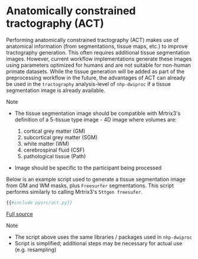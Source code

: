 # Anatomically constrained tractography (ACT)

Performing anatomically constrained tractography (ACT) makes use of anatomical
information (from segmentations, tissue maps, etc.) to improve tractography generation.
This often requires additional tissue segmentation images. However, current workflow
implementations generate these images using parameters optimized for humans and are not
suitable for non-human primate datasets. While the tissue generation will be added as
part of the preprocessing workflow in the future, the advantages of ACT can already
be used in the `tractography` analysis-level of `nhp-dwiproc` if a tissue segmentation
image is already available.

> [!NOTE]
>
> - The tissue segmentation image should be compatible with Mrtrix3's definition of a
> 5-tissue type image - 4D image where volumes are:
>   1. cortical grey matter (GM)
>   2. subcortical grey matter (SGM)
>   3. white matter (WM)
>   4. cerebrospinal fluid (CSF)
>   5. pathological tissue (Path)
>
> - Image should be specific to the participant being processed

Below is an example script used to generate a tissue segmentation image from
GM and WM masks, plus `Freesurfer` segmentations. This script performs
similarly to calling Mrtrix3's `5ttgen freesufer`.

```python
{{#include pysrc/act.py}}
```

[Full source](pysrc/act.py)

> [!NOTE]
>
> - The script above uses the same libraries / packages used in `nhp-dwiproc`
> - Script is simplified; additional steps may be necessary for actual use (e.g.
> resampling)
